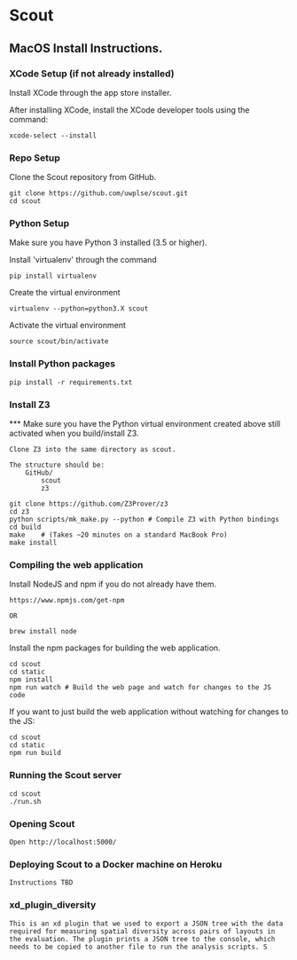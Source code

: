 # Scout

## MacOS Install Instructions. 

### XCode Setup (**if not already installed**)
Install XCode through the app store installer. 

After installing XCode, install the XCode developer tools using the command: 
	
	xcode-select --install

### Repo Setup
Clone the Scout repository from GitHub. 

	git clone https://github.com/uwplse/scout.git
	cd scout

### Python Setup 
Make sure you have Python 3 installed (3.5 or higher). 

Install 'virtualenv' through the command

	pip install virtualenv 

Create the virtual environment

	virtualenv --python=python3.X scout

Activate the virtual environment

	source scout/bin/activate

### Install Python packages
    pip install -r requirements.txt


### Install Z3
*** Make sure you have the Python virtual environment created above still activated when you build/install Z3. 

	Clone Z3 into the same directory as scout. 

	The structure should be: 
		GitHub/
			scout
			z3

	git clone https://github.com/Z3Prover/z3 
	cd z3
	python scripts/mk_make.py --python # Compile Z3 with Python bindings 
	cd build
	make    # (Takes ~20 minutes on a standard MacBook Pro)
	make install

### Compiling the web application
Install NodeJS and npm if you do not already have them. 

	https://www.npmjs.com/get-npm

	OR

	brew install node

Install the npm packages for building the web application. 

	cd scout 
	cd static
	npm install 
	npm run watch # Build the web page and watch for changes to the JS code

If you want to just build the web application without watching for changes to the JS: 

	cd scout
	cd static 
	npm run build

### Running the Scout server 
	cd scout
	./run.sh

### Opening Scout

	Open http://localhost:5000/


### Deploying Scout to a Docker machine on Heroku

	Instructions TBD

### xd_plugin_diversity

	This is an xd plugin that we used to export a JSON tree with the data required for measuring spatial diversity across pairs of layouts in the evaluation. The plugin prints a JSON tree to the console, which needs to be copied to another file to run the analysis scripts. S
